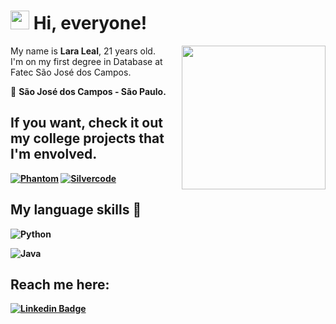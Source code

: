 <h1><img src="https://emojis.slackmojis.com/emojis/images/1570211625/6611/wave-animated.gif?1570211625" width="30"/> Hi, everyone! </h1>

<img align='right' src="https://steamuserimages-a.akamaihd.net/ugc/1631947648964785474/81CBA15178466DD47195A239232202E78987B714/?imw=637&imh=358&ima=fit&impolicy=Letterbox&imcolor=%23000000&letterbox=true" width="230">My name is **Lara Leal**, 21 years old.<br>I'm on my first degree in Database at Fatec São José dos Campos.

📍 <b> São José dos Campos - São Paulo.
  
 ## If you want, check it out my college projects that I'm envolved. 
  [![Phantom](https://media.discordapp.net/attachments/913534866686103573/913534989616955434/phantom.png)](https://github.com/PhatomFatec/PI_Necto_Systems)
 [![Silvercode](https://media.discordapp.net/attachments/913534866686103573/913534989881212928/silvercode.png)](https://github.com/silvercod3/Athena)
  












## My language skills :rocket:

![Python](https://img.shields.io/badge/python-3670A0?style=for-the-badge&logo=python&logoColor=ffdd54)

![Java](https://img.shields.io/badge/java-%23ED8B00.svg?style=for-the-badge&logo=java&logoColor=white)

##    **Reach me here:**  

[![Linkedin Badge](https://img.shields.io/badge/-LinkedIn-0e76a8?style=flat&logo=Linkedin&logoColor=white)](https://www.linkedin.com/in/laraoleal/)

